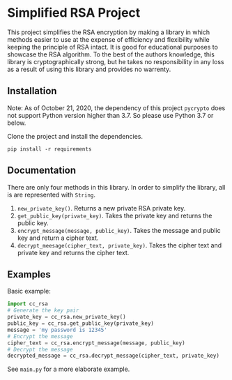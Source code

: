 # Simplified RSA Project

This project simplifies the RSA encryption by making a library in which methods easier to use at the expense of efficiency and flexibility
while keeping the principle of RSA intact.
It is good for educational purposes to showcase the RSA algorithm. To the best of the authors knowledge, this library is 
 cryptographically strong, but he takes no responsibility in any loss as a result of using this library and provides no warrenty.

## Installation
Note: As of October 21, 2020, the dependency of this project `pycrypto` does not support Python version higher than 3.7. 
So please use Python 3.7 or below. 

Clone the project and install the dependencies.
```
pip install -r requirements
```

## Documentation
There are only four methods in this library. In order to simplify the library, all is are represented with `String`.
1. `new_private_key()`. Returns a new private RSA private key.
2. `get_public_key(private_key)`. Takes the private key and returns the public key.
3. `encrypt_message(message, public_key)`. Takes the message and public key and return a cipher text.
4. `decrypt_meesage(cipher_text, private_key)`. Takes the cipher text and private key and returns the cipher text.

## Examples

Basic example:
```python
import cc_rsa
# Generate the key pair
private_key = cc_rsa.new_private_key()
public_key = cc_rsa.get_public_key(private_key)
message = 'my password is 12345'
# Encrypt the message
cipher_text = cc_rsa.encrypt_message(message, public_key)
# Decrypt the message
decrypted_message = cc_rsa.decrypt_message(cipher_text, private_key)
```

See `main.py` for a more elaborate example.
